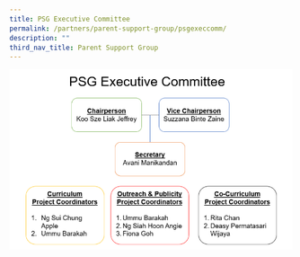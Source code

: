 ```yaml
---
title: PSG Executive Committee
permalink: /partners/parent-support-group/psgexeccomm/
description: ""
third_nav_title: Parent Support Group
---
```

![](/images/PSG/committee.png)